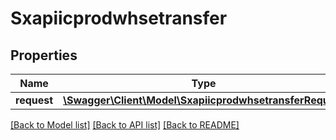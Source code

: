 # Sxapiicprodwhsetransfer

## Properties
Name | Type | Description | Notes
------------ | ------------- | ------------- | -------------
**request** | [**\Swagger\Client\Model\SxapiicprodwhsetransferRequest**](SxapiicprodwhsetransferRequest.md) |  | [optional] 

[[Back to Model list]](../README.md#documentation-for-models) [[Back to API list]](../README.md#documentation-for-api-endpoints) [[Back to README]](../README.md)


